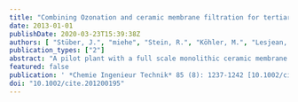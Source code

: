 ```yaml
---
title: "Combining Ozonation and ceramic membrane filtration for tertiary treatment"
date: 2013-01-01
publishDate: 2020-03-23T15:39:38Z
authors: [ "Stüber, J.", "miehe", "Stein, R.", "Köhler, M.", "Lesjean, B." ]
publication_types: ["2"]
abstract: "A pilot plant with a full scale monolithic ceramic membrane was operated at Ruhleben wastewater treatment plant (WWTP), Berlin Germany, for more than 12 months. Filtration performance according to the applied pre-treatment (dose of ozone and coagulant) were investigated. Trial runs with and without ozone, varying the operational parameters such as flux, coagulant dosage, and filtration time were conducted in order to identify the benefits of pre-ozonation. The reduction of the total fouling rate by ~70 % when applying a specific ozone dose between 1.0 and 1.4 mg mgDOC–1 highlights the potential of ozonation as pre-treatment step. Using LC-OCD measurements, the effect of ozone on the biopolymer concentration and the DOC fraction was demonstrated."
featured: false
publication: ' *Chemie Ingenieur Technik* 85 (8): 1237-1242 [10.1002/cite.201200195](https://doi.org/10.1002/cite.201200195)'
doi: "10.1002/cite.201200195"
---
```


